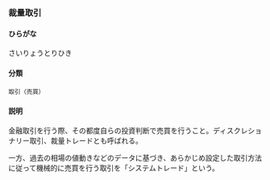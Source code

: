 <div style="display:none;">

## [あ行](securities-terms?id=あ行)
## [か行](securities-terms?id=か行)
## [さ行](securities-terms?id=さ行)

</div>

### 裁量取引

#### ひらがな

さいりょうとりひき

#### 分類

`取引（売買）`

#### 説明

金融取引を行う際、その都度自らの投資判断で売買を行うこと。ディスクレショナリー取引、裁量トレードとも呼ばれる。
 
一方、過去の相場の値動きなどのデータに基づき、あらかじめ設定した取引方法に従って機械的に売買を行う取引を「システムトレード」という。

<div style="display:none;">

## [た行](securities-terms?id=た行)
## [な行](securities-terms?id=な行)
## [は行](securities-terms?id=は行)
## [ま行](securities-terms?id=ま行)
## [や行](securities-terms?id=や行)
## [ら行](securities-terms?id=ら行)
## [わ行](securities-terms?id=わ行)
## [英数字・記号](securities-terms?id=英数字・記号)

</div>

